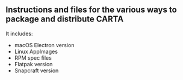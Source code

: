 ## Instructions and files for the various ways to package and distribute CARTA

It includes:

- macOS Electron version
- Linux AppImages
- RPM spec files
- Flatpak version
- Snapcraft version
